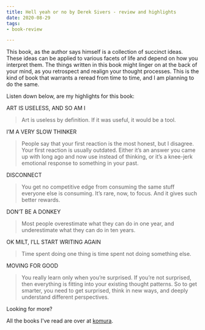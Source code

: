 ```yaml
---
title: Hell yeah or no by Derek Sivers - review and highlights
date: 2020-08-29
tags:
- book-review

---
```

This book, as the author says himself is a collection of succinct ideas. These ideas can be applied to various facets of life	and depend on how you interpret them. The things written in this book might linger on at the back of your mind, as you retrospect and realign your thought processes. This is the kind of book that warrants a reread from time to time, and I am planning to do the same.

Listen down below, are my highlights for this book:

ART IS USELESS, AND SO AM I
	
> Art is useless by definition. If it was useful, it would be a tool.

I’M A VERY SLOW THINKER

> People say that your first reaction is the most honest, but I disagree. Your first reaction is usually outdated. Either it’s an answer you came up with long ago and now use instead of thinking, or it’s a knee-jerk emotional response to something in your past.

DISCONNECT

> You get no competitive edge from consuming the same stuff everyone else is consuming. It’s rare, now, to focus. And it gives such better rewards.

DON’T BE A DONKEY

> Most people overestimate what they can do in one year, and underestimate what they can do in ten years.

OK MILT, I’LL START WRITING AGAIN

> Time spent doing one thing is time spent not doing something else.

MOVING FOR GOOD

> You really learn only when you’re surprised. If you’re not surprised, then everything is fitting into your existing thought patterns. So to get smarter, you need to get surprised, think in new ways, and deeply understand different perspectives.


Looking for more?

All the books I've read are over at [komura](/komura).